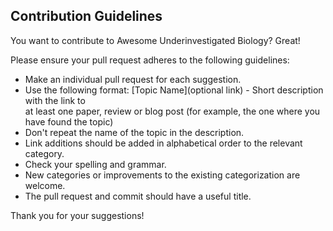 
## Contribution Guidelines

You want to contribute to Awesome Underinvestigated Biology? Great!

Please ensure your pull request adheres to the following guidelines:

* Make an individual pull request for each suggestion.
* Use the following format: [Topic Name](optional link) - Short description with the link to         
        at least one paper, review or blog post (for example, the one where you have found the topic)
* Don't repeat the name of the topic in the description.
* Link additions should be added in alphabetical order to the relevant category.
* Check your spelling and grammar.
* New categories or improvements to the existing categorization are welcome.
* The pull request and commit should have a useful title.

Thank you for your suggestions!
